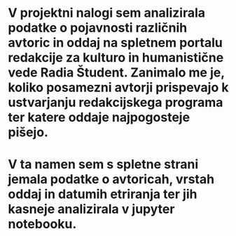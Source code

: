 # V projektni nalogi sem analizirala podatke o pojavnosti različnih avtoric in oddaj na spletnem portalu redakcije za kulturo in humanistične vede Radia Študent. Zanimalo me je, koliko posamezni avtorji prispevajo k ustvarjanju redakcijskega programa ter katere oddaje najpogosteje pišejo. 
# V  ta namen sem s spletne strani jemala podatke o avtoricah, vrstah oddaj in datumih etriranja ter jih kasneje analizirala v jupyter notebooku. 
